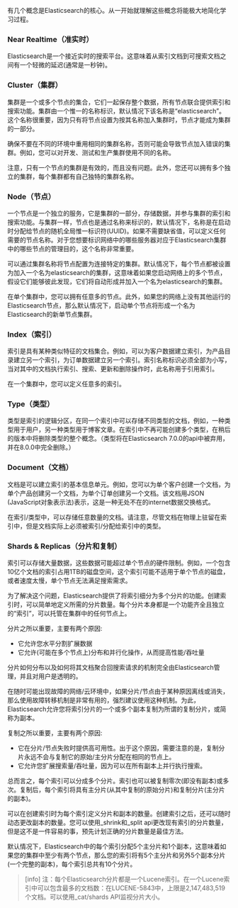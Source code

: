 有几个概念是Elasticsearch的核心。从一开始就理解这些概念将能极大地简化学习过程。

### Near Realtime（准实时）
Elasticsearch是一个接近实时的搜索平台。这意味着从索引文档到可搜索文档之间有一个轻微的延迟(通常是一秒钟)。

### Cluster（集群）
集群是一个或多个节点的集合，它们一起保存整个数据，所有节点联合提供索引和搜索功能。集群由一个惟一的名称标识，默认情况下该名称是“elasticsearch”。这个名称很重要，因为只有将节点设置为按其名称加入集群时，节点才能成为集群的一部分。

确保不要在不同的环境中重用相同的集群名称，否则可能会导致节点加入错误的集群。例如，您可以对开发、测试和生产集群使用不同的名称。

注意，只有一个节点的集群是有效的，而且没有问题。此外，您还可以拥有多个独立的集群，每个集群都有自己独特的集群名称。

### Node（节点）
一个节点是一个独立的服务，它是集群的一部分，存储数据，并参与集群的索引和搜索功能。与集群一样，节点也是通过名称来标识的，默认情况下，名称是在启动时分配给节点的随机全局惟一标识符(UUID)。如果不需要缺省值，可以定义任何需要的节点名称。对于您想要标识网络中的哪些服务器对应于Elasticsearch集群中的哪些节点的管理目的，这个名称非常重要。

可以通过集群名称将节点配置为连接特定的集群。默认情况下，每个节点都被设置为加入一个名为elasticsearch的集群，这意味着如果您启动网络上的多个节点，假设它们能够彼此发现，它们将自动形成并加入一个名为elasticsearch的集群。

在单个集群中，您可以拥有任意多的节点。此外，如果您的网络上没有其他运行的Elasticsearch节点，那么默认情况下，启动单个节点将形成一个名为Elasticsearch的新单节点集群。

### Index（索引）
索引是具有某种类似特征的文档集合。例如，可以为客户数据建立索引，为产品目录建立另一个索引，为订单数据建立另一个索引。索引名称标识必须全部为小写，当对其中的文档执行索引、搜索、更新和删除操作时，此名称用于引用索引。

在一个集群中，您可以定义任意多的索引。

### Type（类型）
类型是索引的逻辑分区，在同一个索引中可以存储不同类型的文档，例如，一种类型用于用户，另一种类型用于博客文章。在索引中不再可能创建多个类型，在稍后的版本中将删除类型的整个概念。（类型将在Elasticsearch 7.0.0的api中被弃用，并在8.0.0中完全删除。）

### Document（文档）
文档是可以建立索引的基本信息单元。例如，您可以为单个客户创建一个文档，为单个产品创建另一个文档，为单个订单创建另一个文档。该文档用JSON (JavaScript对象表示法)表示，这是一种无处不在的internet数据交换格式。

在索引/类型中，可以存储任意数量的文档。请注意，尽管文档在物理上驻留在索引中，但是文档实际上必须被索引/分配给索引中的类型。

### Shards & Replicas（分片和复制）
索引可以存储大量数据，这些数据可能超过单个节点的硬件限制。例如，一个包含10亿个文档的索引占用1TB的磁盘空间，这个索引可能不适用于单个节点的磁盘，或者速度太慢，单个节点无法满足搜索需求。

为了解决这个问题，Elasticsearch提供了将索引细分为多个分片的功能。创建索引时，可以简单地定义所需的分片数量。每个分片本身都是一个功能齐全且独立的“索引”，可以托管在集群中的任何节点上。

分片之所以重要，主要有两个原因:

* 它允许您水平分割扩展数据
* 它允许(可能在多个节点上)分布和并行化操作，从而提高性能/吞吐量

分片如何分布以及如何将其文档聚合回搜索请求的机制完全由Elasticsearch管理，并且对用户是透明的。

在随时可能出现故障的网络/云环境中，如果分片/节点由于某种原因离线或消失，那么使用故障转移机制是非常有用的，强烈建议使用这种机制。为此，Elasticsearch允许您将索引分片的一个或多个副本复制为所谓的复制分片，或简称为副本。

复制之所以重要，主要有两个原因:

* 它在分片/节点失败时提供高可用性。出于这个原因，需要注意的是，复制分片永远不会与复制它的原始/主分片分配在相同的节点上。
* 它允许您扩展搜索量/吞吐量，因为可以在所有副本上并行执行搜索。

总而言之，每个索引可以分成多个分片。索引也可以被复制零次(即没有副本)或多次。复制后，每个索引将具有主分片(从其中复制的原始分片)和复制分片(主分片的副本)。

可以在创建索引时为每个索引定义分片和副本的数量。创建索引之后，还可以随时动态更改副本的数量。您可以使用_shrink和_split api更改现有索引的分片数量，但是这不是一件容易的事，预先计划正确的分片数量是最佳方法。

默认情况下，Elasticsearch中的每个索引分配5个主分片和1个副本，这意味着如果您的集群中至少有两个节点，那么您的索引将有5个主分片和另外5个副本分片(一个完整的副本)，每个索引总共有10个分片。

>[info] 注：每个Elasticsearch分片都是一个Lucene索引。在一个Lucene索引中可以包含最多的文档数：在LUCENE-5843中，上限是2,147,483,519个文档。可以使用_cat/shards API监视分片大小。
